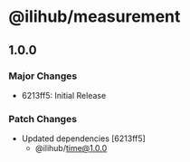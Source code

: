 # @ilihub/measurement

## 1.0.0

### Major Changes

- 6213ff5: Initial Release

### Patch Changes

- Updated dependencies [6213ff5]
  - @ilihub/time@1.0.0
